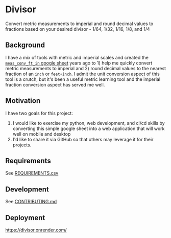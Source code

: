 # Divisor
Convert metric measurements to imperial and round decimal values to fractions based on your desired divisor - 1/64, 1/32, 1/16, 1/8, and 1/4

## Background
I have a mix of tools with metric and imperial scales and created the [`meas_conv_ft_in` google sheet](https://docs.google.com/spreadsheets/d/1B7RXa-z3N4YO6ai6H7HnCFLuNT1aBMJFNJuL8XhFxfY/edit?usp=sharing) years ago to 1) help me quickly convert metric measurements to imperial and 2) round decimal values to the nearest fraction of an `inch` or `feet+inch`. I admit the unit conversion aspect of this tool is a crutch, but it's been a useful metric learning tool and the imperial fraction conversion aspect has served me well. 

## Motivation
I have two goals for this project:
1. I would like to exercise my python, web development, and ci/cd skills by converting this simple google sheet into a web application that will work well on mobile and desktop
2. I'd like to share it via GitHub so that others may leverage it for their projects. 

## Requirements
See [REQUIREMENTS.csv](./REQUIREMENTS.csv)

## Development
See [CONTRIBUTING.md](./CONTRIBUTING.md)

## Deployment
https://divisor.onrender.com/